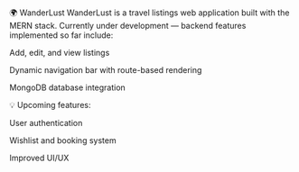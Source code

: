 🌍 WanderLust
WanderLust is a travel listings web application built with the MERN stack.
Currently under development — backend features implemented so far include:

Add, edit, and view listings

Dynamic navigation bar with route-based rendering

MongoDB database integration

💡 Upcoming features:

User authentication

Wishlist and booking system

Improved UI/UX
